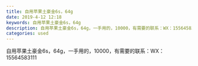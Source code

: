 ```yaml
---
title: 自用苹果土豪金6s，64g
date: 2019-4-12 12:18
keywords: 自用苹果土豪金6s，64g
description: 自用苹果土豪金6s，64g，一手用的，10000，有需要的联系：WX：15564583111
categories: used
---
```

<td class="t_f" id="postmessage_3471508">

自用苹果土豪金6s，64g，一手用的，10000，有需要的联系：WX：15564583111</td>
